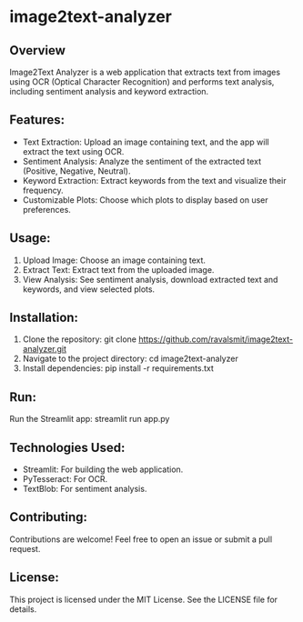# image2text-analyzer

## Overview
Image2Text Analyzer is a web application that extracts text from images using OCR (Optical Character Recognition) and performs text analysis, including sentiment analysis and keyword extraction.

## Features:
- Text Extraction: Upload an image containing text, and the app will extract the text using OCR.
- Sentiment Analysis: Analyze the sentiment of the extracted text (Positive, Negative, Neutral).
- Keyword Extraction: Extract keywords from the text and visualize their frequency.
- Customizable Plots: Choose which plots to display based on user preferences.

## Usage:
1. Upload Image: Choose an image containing text.
2. Extract Text: Extract text from the uploaded image.
3. View Analysis: See sentiment analysis, download extracted text and keywords, and view selected plots.

## Installation:
1. Clone the repository: git clone https://github.com/ravalsmit/image2text-analyzer.git
2. Navigate to the project directory: cd image2text-analyzer
3. Install dependencies: pip install -r requirements.txt

## Run:
Run the Streamlit app: streamlit run app.py

## Technologies Used:
- Streamlit: For building the web application.
- PyTesseract: For OCR.
- TextBlob: For sentiment analysis.

## Contributing:
Contributions are welcome! Feel free to open an issue or submit a pull request.

## License:
This project is licensed under the MIT License. See the LICENSE file for details.
